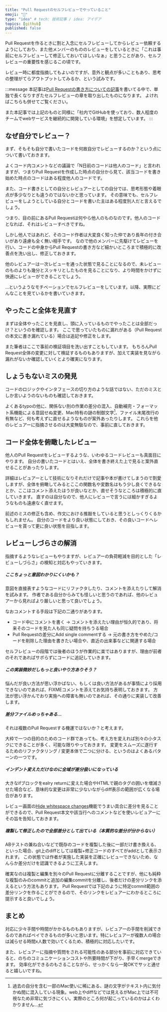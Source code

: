 ```yaml
---
title: "Pull Requestのセルフレビューでやっていること"
emoji: "🔖"
type: "idea" # tech: 技術記事 / idea: アイデア
topics: [github]
published: false
---
```


<!-- TODO: アドカレ挨拶 -->

Pull Requestを作るときに割と入念にセルフレビューしてからレビュー依頼するようにしており、また他メンバーのもののレビューをしているときに「これは事前にセルフレビューして修正しておいてほしいなぁ」と思うことがあり、セルフレビューの重要性を感じるこの頃です。

レビュー時に都度指摘してもよいのですが、意外と観点が多いこともあり、思考の整理がてらアウトプットしてみるか、という試みです。

:::message
本記事は[Pull Requestの書き方についての記事]()を書いてる中で、単独で長くなりすぎたセルフレビューの章を取り出したものになります。
よければこちらも併せてご覧ください。

また本記事では上記のものと同様に「社内でGitHubを使っており、数人程度のチームでwebサービスを継続的に開発している環境」を想定しています。
:::


## なぜ自分でレビュー？
まず、そもそも自分で書いたコードを何故自分でレビューするのか？という点について書いておきます。

よくコード内コメントなどの議論で「N日前のコードは他人のコード」と言われますが、つまりPull Requestを作成した時点の自分から見て、該当コードを書き始めた時点のコードはある程度他人のコードです。

また、コード書きとしての自分とレビュアーとしての自分では、思考形態や着眼点が多少なりとも違うのではないかと思っています。
その意味でも、セルフレビューをしようとしている自分とコードを書いた主はある程度別人だと言えるでしょう。

つまり、目の前にあるPull Requestは何やら他人のものなのです。他人のコードとなれば、それはレビューすべきですね。

しかし他人ではあれど、そのコード作者は大変良く知った仲であり長年の付き合いがあり遠慮も全く無い相手です。
なので他のメンバーに先駆けてレビューを行い、コードの中身からPull Requestの書き方など細かいところまで積極的に改善点を洗い出し、修正しておきます。

他のレビュアーは一次レビューを通った状態で見ることになるので、未レビューのものよりも幾分とスッキリとしたものを見ることになり、より時間をかけずに快適にレビューができることでしょう。

...というようなモチベーションでセルフレビューをしています。以降、実際にどんなことを見ているかを書いていきます。



## やったこと全体を見直す
まずは全体やったことを見直し、頭に入っているものでやったことは全部だっけ？というのを確認します。
ここで思っていたものに漏れがある（Pull Requestの本文に書き漏れている）場合は追記や修正をします。

また筆者はここで事前の検証項目を洗い出すこともしています。
もちろんPull Request全体の変更に対して検証するものもありますが、加えて実装を見ながら漏れがないか確認していくとより確実になります。



## しょうもないミスの発見
コードのロジックやインタフェースの切り方のような話ではない、ただのミスとしか言いようのないものも確認しておきます。

よくあるtypoの他に、関係ない別の作業の差分の混入、自動補完・フォーマット系機能による意図せぬ変更、Mac特有の謎の制御文字[^1]、ファイル末尾改行の有無など、何も考えずに直せるようなものが案外あったりします。
これらを他のレビュアーに指摘させるのは大変無駄なので、事前に直しておきます。

[^1]: 過去の自分を含む一部のMac使いに稀にある、謎の文字がテキスト内に気付かぬ間に混入している現象。web上やdiffなどでは見えるがMac上では不可視なため非常に気づきにくい。実際のところ何が起こっているのかはよくわかりません...



## コード全体を俯瞰したレビュー
他人のPull Requestをレビューするような、いわゆるコードレビューも真面目にやります。
自分の書いたコードとはいえ、全体を書き終えた上で見ると案外直せることがあったりします。

詳細はレビュアーとして技術になりそれだけで記事や本が書けてしまうので割愛しますが、全体を俯瞰してみるとここの関数名や変数名はもう少し良くできるなとか、ここはコメント添えたほうが良いなとか、直せそうなところは積極的に直していきます。
直すのは自分なので、他人にレビューで言うには細かすぎるようなものも遠慮なく直せます。

前述のミスの修正も含め、作文における推敲をしていると思うとしっくりくるかもしれません。
自分のコードをより良い状態にしておき、その良いコードへレビューを貰って更に良い状態を目指します。



## レビューしづらさの解消
指摘するようなレビューもやりますが、レビュアーの負荷軽減を目的とした「レビューしづらさ」の検知と対応もやっていきます。

##### ここちょっと意図わかりにくいかも？
意図を直接表すようなコードにリファクタしたり、コメントを添えたりして解消を試みます。
作者である自分からみても怪しいと思うのであれば、他のレビュアーから見ればより厳しいと思って良いでしょう。

なおコメントする手段は下記の二通りがあります。
* コード中にコメントを書く → コメントを添えたい理由が恒久的であり、将来そのコードを見た人も同じ疑問を持ちうる場合
* Pull Requestの差分にAdd single commentする → 元の書き方をやめた/コードを削除した理由を書きたい場合や、直近の出来事などに関連する場合

セルフレビューの段階では後者のほうが作業的に楽ではありますが、理由が前者のそれであればサボらずにコードに追記していきます。

##### この実装微妙だしもっと良いやり方ありそう？
悩んだが良い方法が思い浮かばない、もしくは良い方法があるが事情により採用できないのであれば、FIXMEコメントを添えてお気持ち表明しておきます。
方法が思い浮かんでおり実施への障害も無いのであれば、その通りに実装して改善します。

##### 差分ファイルめっちゃある...
それは複数のPull Requestする機運ではないか？と考えます。

大枠で一つの目的のためのコード群であっても、考え方を変えれば別々の小タスクにできることが多く、可能な限りやっておきます。
変更をスムーズに遂行するためのリファクタリング / 変更本体で二つに分ける、というのはよくあるパターンの一つです。

##### インデント変えただけなのに全域が差分扱いになっている
大きなifブロックをealry returnに変えた場合やHTMLで親のタグの囲いを増減させた場合など、意味的な変更は非常に少ないながらdiff表示の範囲が広くなる場合があります。

レビュー画面の[Hide whitespace changes](https://github.blog/2018-05-01-ignore-white-space-in-code-review/)機能でうまい具合に差分を見ることができるので、Pull Request本文や該当行へのコメントなどを使いレビュアーにその旨を告知しておきます。

##### 複製して修正したので全部差分として出ている（本質的な差分が分からない）
ABテストの兼ね合いなどで既存のコードを複製した後に一部だけ書き換える、といった場合、git上のdiffとしては複製+修正コードのすべてがaddとして表示されます。
この状態では作者が実施した実装を正確にレビューできないため、なんらか差分だけを認識できるように工夫します。

確実なのは複製と編集を別々のPull Requestに分離することですが、他にも純粋な複製のみのcommitと追加の編集commitを分離し、後者だけの差分リンクを添えるという方法もあります。
Pull Requestでは下記のように特定commit範囲の差分リンクを作ることができるので、そのリンクをレビュアーにわかるところに提示すると良いでしょう。



## まとめ
対応に少々手間や時間がかかるものもありますが、レビュアーの手間を削減できるのであればペイできるものが多いと思います。特にレビュアーが複数人の場合は減らせる時間x人数で効いてくるため、積極的に対応したいです。

また、レビュアーに指摘や質問をされる可能性のある部分を事前に対応できていると、のちのコミュニケーションコストや所要時間が下がり、手早くmergeできます。
効率化ができるのもさることながら、せっかくなら一発OKでサッと通せると嬉しいですね。
